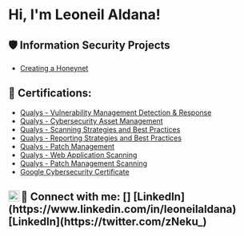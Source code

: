 <h1>Hi, I'm Leoneil Aldana! <a href="https://www.linkedin.com/in/leoneilaldana/"> </a>
 
<h2>🛡️ Information Security Projects</h2>
 
- [Creating a Honeynet](https://docs.google.com/document/d/1vgpqfMyxUcxQnS41V0oVcaHL1uLUD_UzJLDWfmsVJ7U/edit#heading=h.z6ne0og04bp5)

<h2>📜 Certifications:</h2>
 
  - [Qualys - Vulnerability Management Detection & Response](https://www.linkedin.com/in/leoneilaldana/details/certifications/1707155617207/single-media-viewer/?profileId=ACoAACuw24YBBKgzreaEocp9LOqcpRFSsx_VByg)
  - [Qualys - Cybersecurity Asset Management](https://www.linkedin.com/in/leoneilaldana/details/certifications/1707156357469/single-media-viewer/?profileId=ACoAACuw24YBBKgzreaEocp9LOqcpRFSsx_VByg)
  - [Qualys - Scanning Strategies and Best Practices](https://www.linkedin.com/in/leoneilaldana/details/certifications/1707155873027/single-media-viewer/?profileId=ACoAACuw24YBBKgzreaEocp9LOqcpRFSsx_VByg)
  - [Qualys - Reporting Strategies and Best Practices](https://www.linkedin.com/in/leoneilaldana/details/certifications/1707156061263/single-media-viewer/?profileId=ACoAACuw24YBBKgzreaEocp9LOqcpRFSsx_VByg)
  - [Qualys - Patch Management](https://www.linkedin.com/in/leoneilaldana/details/certifications/1707156238429/single-media-viewer/?profileId=ACoAACuw24YBBKgzreaEocp9LOqcpRFSsx_VByg)
  - [Qualys - Web Application Scanning](https://www.linkedin.com/in/leoneilaldana/details/certifications/1707157545382/single-media-viewer/?profileId=ACoAACuw24YBBKgzreaEocp9LOqcpRFSsx_VByg)
  - [Qualys - Patch Management Scanning](https://www.linkedin.com/in/leoneilaldana/details/certifications/1707156622280/single-media-viewer/?profileId=ACoAACuw24YBBKgzreaEocp9LOqcpRFSsx_VByg)
  - [Google Cybersecurity Certificate](https://www.credly.com/badges/06ff86e8-566c-4f32-9c64-d0afe955198e/print)

<h2> 🤳 Connect with me:
[<img align="left" alt="" | LinkedIn" width="22px" src="[https://cdn.jsdelivr.net/npm/simple-icons@v3/icons/linkedin.svg]" />]
[LinkedIn](https://www.linkedin.com/in/leoneilaldana)
[LinkedIn](https://twitter.com/zNeku_)
</h2>
 

